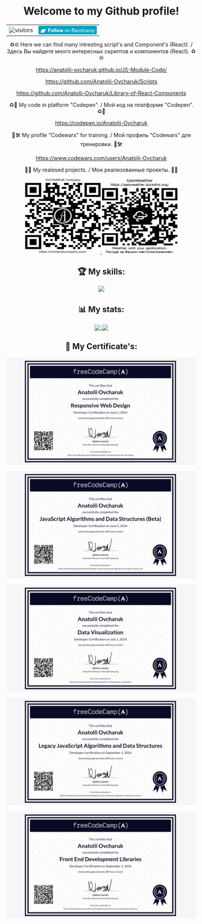 <h1 align="center">Welcome to my Github profile!</h1>
<!-- <div style="display: flex; align-items: center; gap: 10px;"> -->
    <!-- Visitor Badge -->
    <!-- https://visitor-badge.laobi.icu/ -->
    <!-- ![visitors](https://visitor-badge.laobi.icu/badge?page_id=Anatolii-Ovcharuk.main&left_color=#666666&right_color=#520000) -->
<!--     <img src="https://visitor-badge.laobi.icu/badge?page_id=Anatolii-Ovcharuk.main&left_color=#666666&right_color=#520000" alt="visitors"/> -->
    <!-- Bandcamp Follow Button -->
<!--     <a target="_blank" href="https://anatolii-ovcharuk.bandcamp.com/follow_me"><span style="margin-left: 5px;"><strong>Follow</strong> <span>on Bandcamp</span></span></a> -->
<!-- </div> -->

<table>
  <tr>
    <td>
      <!-- Visitor Badge -->
      <img src="https://visitor-badge.laobi.icu/badge?page_id=Anatolii-Ovcharuk.main&left_color=#666666&right_color=#520000" alt="visitors"/>
    </td>
    <td>
      <!-- Bandcamp Follow Button -->
      <a target="_blank" href="https://anatolii-ovcharuk.bandcamp.com/follow_me">
         <div style="border: none; border-radius: 3px; color: #fff; background-color: #00A1C6; padding: 3px 5px; display: inline-block; font-family: 'Helvetica Neue', Helvetica, Arial, sans-serif; font-size: 13px; letter-spacing: 0; line-height: 17px;">
            <svg width="17px" height="10px" viewBox="0 0 30 12" style="vertical-align: middle;">
                <polygon fill="#FFFFFF" points="0 15.6298057 8.46714648 0 26.5989311 0 18.1316254 15.6298057"></polygon>
            </svg>
            <span><strong>Follow</strong> <span>on Bandcamp</span></span>
         </div>
      </a>
    </td>
  </tr>
</table>

<p align="center"> ♻🌐 Here we can find many intresting script's and Component's (React). / Здесь Вы найдете много интересных скриптов и компонентов (React). ♻🌐 </p>
<p align="center"><a align="center" target="_blank" href="https://anatolii-ovcharuk.github.io/JS-Module-Code/">https://anatolii-ovcharuk.github.io/JS-Module-Code/</a></p>
<p align="center"><a align="center" target="_blank" href="https://github.com/Anatolii-Ovcharuk/Scripts">https://github.com/Anatolii-Ovcharuk/Scripts</a></p>
<p align="center"><a align="center" target="_blank" href="https://github.com/Anatolii-Ovcharuk/Library-of-React-Components">https://github.com/Anatolii-Ovcharuk/Library-of-React-Components</a></p>

<p align="center"> ♻🧱 My code in platform "Codepen". / Мой код на платформе "Codepen". ♻🧱 </p>
<p align="center"><a align="center" target="_blank" href="https://codepen.io/Anatolii-Ovcharuk">https://codepen.io/Anatolii-Ovcharuk</a></p>

<p align="center"> 👘🛠 My profile "Codewars" for training. / Мой профиль "Codewars" для тренировки. 👘🛠 </p>
<p align="center"><a align="center" target="_blank" href="https://www.codewars.com/users/Anatolii-Ovcharuk">https://www.codewars.com/users/Anatolii-Ovcharuk</a></p>

<p align="center"> 💎🎈 My realesed projects. / Мои реализованные проекты. 💎🎈 </p>
<p align="center">
  <!-- <p align="center">https://ovcharukcompany.com/</p> -->
  <a align="center" target="_blank" href="https://ovcharukcompany.com/">
    <img src="./QR Code/Realesed projects/QR Code - OVCHARUK Company.png" alt="ovcharukcompany.com" width="200" height="200"/>
  </a>
  <!-- <p align="center">https://geoweather.duckdns.org/</p> -->
  <a align="center" target="_blank" href="https://geoweather.duckdns.org/">
    <img src="./QR Code/Realesed projects/QR Code - GeoWeather.png" alt="geoweather.duckdns.org" width="200" height="200"/>
  </a>
  <!-- <p align="center">https://t.me/ai_grut_bot</p> -->
<!--   <a align="center" target="_blank" href="https://t.me/ai_grut_bot">
    <img src="./QR Code/Realesed projects/QR Code  - AI Grut.jpg" alt="AI Grut Bot" width="200" height="200"/>
  </a> -->
</p>

<!--
<p align="center" > 🎵🎙🎧 My created music here. / Моя созданная музыка здесь. 🎵🎙🎧 </p>
<p align="center" ><a align="center" target="_blank" href="https://anatolii-ovcharuk.bandcamp.com/music">https://anatolii-ovcharuk.bandcamp.com/music</a></p>
-->

<h2 align="center">🏆 My skills:</h2>
<p align="center">
  <a href="https://skillicons.dev" target="_blank">
    <img src="https://skillicons.dev/icons?i=windows,powershell,vscode,codepen,bash,github,cloudflare,git,html,css,sass,js,d3,npm,babel,webpack,react,redux" />
  </a>
</p>

<h2 align="center">📊 My stats:</h2>
<p align="center">
  <a href="https://github-readme-stats.vercel.app/api?username=Anatolii-Ovcharuk&show_icons=true&theme=dark&show=reviews,discussions_started,discussions_answered,prs_merged,prs_merged_percentage" target="_blank">
    <img align="center" src="https://github-readme-stats.vercel.app/api?username=Anatolii-Ovcharuk&show_icons=true&card_width=400px&theme=dark&show=reviews,discussions_started,discussions_answered,prs_merged,prs_merged_percentage" />
  </a>
  <a href="https://github-readme-stats.vercel.app/api/top-langs/?username=Anatolii-Ovcharuk&size_weight=0.5&count_weight=0.5&show_icons=true&theme=dark" target="_blank">
    <img align="center" src="https://github-readme-stats.vercel.app/api/top-langs/?username=Anatolii-Ovcharuk&size_weight=0.5&count_weight=0.5&show_icons=true&theme=dark&card_width=400px&langs_count=10&layout=pie" />
  </a>
</p>

<h2 align="center">📑 My Certificate's:</h2>
<p align="center">
  <a href="https://www.freecodecamp.org/certification/Anatolii_Ovcharuk/responsive-web-design" target="_blank">
    <img src="./Certificates/Certificate - Responsive Web Design (ENG).jpg" alt="Certificate - Responsive Web Design"/>
  </a>
</p>
<p align="center">
  <a href="https://www.freecodecamp.org/certification/Anatolii_Ovcharuk/javascript-algorithms-and-data-structures-v8" target="_blank">
    <img src="./Certificates/Certificate - Java Script Algorithms and Data Structures (Beta, ENG).jpg" alt="Certificate - Java Script Algorithms and Data Structures"/>
  </a>
</p>
<p align="center">
  <a href="https://www.freecodecamp.org/certification/Anatolii_Ovcharuk/data-visualization" target="_blank">
    <img src="./Certificates/Certificate - Data Visualization (ENG).jpg" alt="Certificate - Data Visualization"/>
  </a>
</p>
<p align="center">
  <a href="https://www.freecodecamp.org/certification/Anatolii_Ovcharuk/javascript-algorithms-and-data-structures" target="_blank">
    <img src="./Certificates/Certificate - Legacy JavaScript Algorithms and Data Structures (ENG).jpg" alt="Certificate - Legacy JavaScript Algorithms and Data Structures"/>
  </a>
</p>
<p align="center">
  <a href="https://www.freecodecamp.org/certification/Anatolii_Ovcharuk/front-end-development-libraries" target="_blank">
    <img src="./Certificates/Certificate - Front End Development Libraries (ENG).jpg" alt="Certificate - Front End Development Libraries"/>
  </a>
</p>


<!---
- 👋 Hi, I’m @Anatolii-Ovcharuk
- 👀 I’m interested in ...
- 🌱 I’m currently learning ...
- 💞️ I’m looking to collaborate on ...
- 📫 How to reach me ...
- 😄 Pronouns: ...
- ⚡ Fun fact: ...

Anatolii-Ovcharuk/Anatolii-Ovcharuk is a ✨ special ✨ repository because its `README.md` (this file) appears on your GitHub profile.
You can click the Preview link to take a look at your changes.

[![Anurag's GitHub stats](https://github-readme-stats.vercel.app/api?username=Anatolii-Ovcharuk&show_icons=true&theme=dark)](https://github.com/anuraghazra/github-readme-stats)
--->
